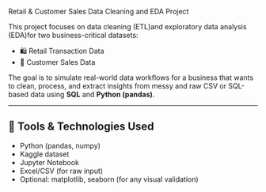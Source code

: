 Retail & Customer Sales Data Cleaning and EDA Project

This project focuses on data cleaning (ETL)and exploratory data analysis (EDA)for two business-critical datasets:

- 🛍️ Retail Transaction Data
- 👥 Customer Sales Data

The goal is to simulate real-world data workflows for a business that wants to clean, process, and extract insights from messy and raw CSV or SQL-based data using **SQL** and **Python (pandas)**.

---

## 🔧 Tools & Technologies Used

- Python (pandas, numpy)
- Kaggle dataset
- Jupyter Notebook
- Excel/CSV (for raw input)
- Optional: matplotlib, seaborn (for any visual validation)
